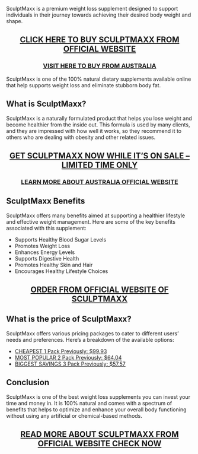 <p>SculptMaxx is a premium weight loss supplement designed to support individuals in their journey towards achieving their desired body weight and shape.</p>
<h2 style="text-align: center;"><a href="https://sale365day.com/order-sculptmaxx">CLICK HERE TO BUY SCULPTMAXX FROM OFFICIAL WEBSITE</a></h2>
<h3 style="text-align: center;"><a href="https://sale365day.com/order-sculptmaxx-au">VISIT HERE TO BUY FROM AUSTRALIA</a></h3>
<p>SculptMaxx is one of the 100% natural dietary supplements available online that help supports weight loss and eliminate stubborn body fat.</p>
<h2 style="text-align: left;">What is SculptMaxx?</h2>
<p>SculptMaxx is a naturally formulated product that helps you lose weight and become healthier from the inside out. This formula is used by many clients, and they are impressed with how well it works, so they recommend it to others who are dealing with obesity and other related issues.</p>
<h2 style="text-align: center;"><a href="https://sale365day.com/order-sculptmaxx">GET SCULPTMAXX NOW WHILE IT&rsquo;S ON SALE &ndash; LIMITED TIME ONLY</a></h2>
<h3 style="text-align: center;"><a href="https://sale365day.com/order-sculptmaxx-au">LEARN MORE ABOUT AUSTRALIA OFFICIAL WEBSITE</a></h3>
<h2 style="text-align: left;">SculptMaxx Benefits</h2>
<p style="text-align: left;">SculptMaxx offers many benefits aimed at supporting a healthier lifestyle and effective weight management. Here are some of the key benefits associated with this supplement:</p>
<ul style="text-align: left;">
<li>Supports Healthy Blood Sugar Levels</li>
<li>Promotes Weight Loss</li>
<li>Enhances Energy Levels</li>
<li>Supports Digestive Health</li>
<li>Promotes Healthy Skin and Hair</li>
<li>Encourages Healthy Lifestyle Choices</li>
</ul>
<h2 style="text-align: center;"><a href="https://sale365day.com/order-sculptmaxx">ORDER FROM OFFICIAL WEBSITE OF SCULPTMAXX</a></h2>
<h2 style="text-align: left;">What is the price of SculptMaxx?</h2>
<p style="text-align: left;">SculptMaxx offers various pricing packages to cater to different users&rsquo; needs and preferences. Here&rsquo;s a breakdown of the available options:</p>
<ul style="text-align: left;">
<li><a href="https://sale365day.com/order-sculptmaxx">CHEAPEST 1 Pack Previously: $99.93</a></li>
<li><a href="https://sale365day.com/order-sculptmaxx">MOST POPULAR 2 Pack Previously: $64.04</a></li>
<li><a href="https://sale365day.com/order-sculptmaxx">BIGGEST SAVINGS 3 Pack Previously: $57.57</a></li>
</ul>
<h2 style="text-align: left;">Conclusion</h2>
<p style="text-align: left;">SculptMaxx is one of the best weight loss supplements you can invest your time and money in. It is 100% natural and comes with a spectrum of benefits that helps to optimize and enhance your overall body functioning without using any artificial or chemical-based methods.</p>
<h2 style="text-align: center;"><a href="https://sale365day.com/order-sculptmaxx">READ MORE ABOUT SCULPTMAXX FROM OFFICIAL WEBSITE CHECK NOW</a></h2>
